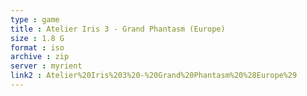 ```yaml
---
type : game
title : Atelier Iris 3 - Grand Phantasm (Europe)
size : 1.8 G
format : iso
archive : zip
server : myrient
link2 : Atelier%20Iris%203%20-%20Grand%20Phantasm%20%28Europe%29
---
```

